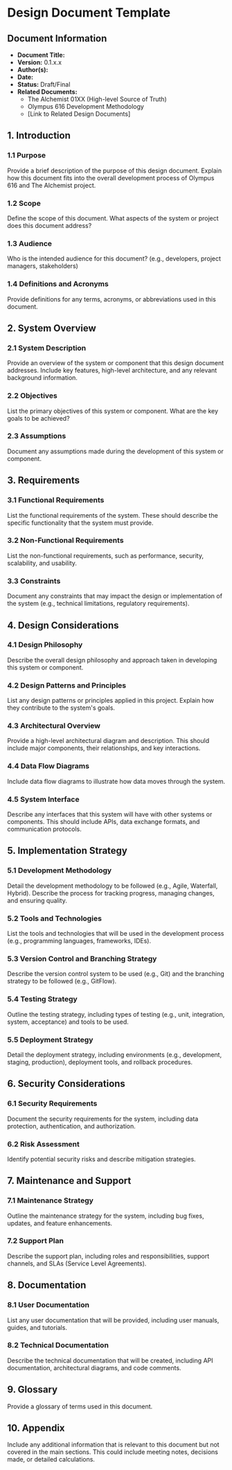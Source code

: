 
# Design Document Template

## Document Information
- **Document Title:** 
- **Version:** 0.1.x.x
- **Author(s):** 
- **Date:** 
- **Status:** Draft/Final
- **Related Documents:** 
  - The Alchemist 01XX (High-level Source of Truth)
  - Olympus 616 Development Methodology
  - [Link to Related Design Documents]

## 1. Introduction
### 1.1 Purpose
Provide a brief description of the purpose of this design document. Explain how this document fits into the overall development process of Olympus 616 and The Alchemist project.

### 1.2 Scope
Define the scope of this document. What aspects of the system or project does this document address?

### 1.3 Audience
Who is the intended audience for this document? (e.g., developers, project managers, stakeholders)

### 1.4 Definitions and Acronyms
Provide definitions for any terms, acronyms, or abbreviations used in this document.

## 2. System Overview
### 2.1 System Description
Provide an overview of the system or component that this design document addresses. Include key features, high-level architecture, and any relevant background information.

### 2.2 Objectives
List the primary objectives of this system or component. What are the key goals to be achieved?

### 2.3 Assumptions
Document any assumptions made during the development of this system or component.

## 3. Requirements
### 3.1 Functional Requirements
List the functional requirements of the system. These should describe the specific functionality that the system must provide.

### 3.2 Non-Functional Requirements
List the non-functional requirements, such as performance, security, scalability, and usability.

### 3.3 Constraints
Document any constraints that may impact the design or implementation of the system (e.g., technical limitations, regulatory requirements).

## 4. Design Considerations
### 4.1 Design Philosophy
Describe the overall design philosophy and approach taken in developing this system or component.

### 4.2 Design Patterns and Principles
List any design patterns or principles applied in this project. Explain how they contribute to the system's goals.

### 4.3 Architectural Overview
Provide a high-level architectural diagram and description. This should include major components, their relationships, and key interactions.

### 4.4 Data Flow Diagrams
Include data flow diagrams to illustrate how data moves through the system.

### 4.5 System Interface
Describe any interfaces that this system will have with other systems or components. This should include APIs, data exchange formats, and communication protocols.

## 5. Implementation Strategy
### 5.1 Development Methodology
Detail the development methodology to be followed (e.g., Agile, Waterfall, Hybrid). Describe the process for tracking progress, managing changes, and ensuring quality.

### 5.2 Tools and Technologies
List the tools and technologies that will be used in the development process (e.g., programming languages, frameworks, IDEs).

### 5.3 Version Control and Branching Strategy
Describe the version control system to be used (e.g., Git) and the branching strategy to be followed (e.g., GitFlow).

### 5.4 Testing Strategy
Outline the testing strategy, including types of testing (e.g., unit, integration, system, acceptance) and tools to be used.

### 5.5 Deployment Strategy
Detail the deployment strategy, including environments (e.g., development, staging, production), deployment tools, and rollback procedures.

## 6. Security Considerations
### 6.1 Security Requirements
Document the security requirements for the system, including data protection, authentication, and authorization.

### 6.2 Risk Assessment
Identify potential security risks and describe mitigation strategies.

## 7. Maintenance and Support
### 7.1 Maintenance Strategy
Outline the maintenance strategy for the system, including bug fixes, updates, and feature enhancements.

### 7.2 Support Plan
Describe the support plan, including roles and responsibilities, support channels, and SLAs (Service Level Agreements).

## 8. Documentation
### 8.1 User Documentation
List any user documentation that will be provided, including user manuals, guides, and tutorials.

### 8.2 Technical Documentation
Describe the technical documentation that will be created, including API documentation, architectural diagrams, and code comments.

## 9. Glossary
Provide a glossary of terms used in this document.

## 10. Appendix
Include any additional information that is relevant to this document but not covered in the main sections. This could include meeting notes, decisions made, or detailed calculations.
